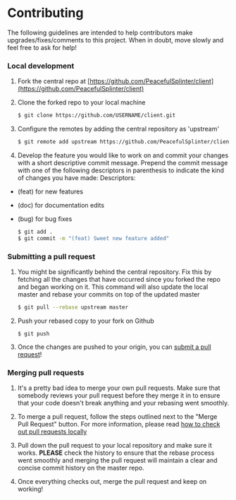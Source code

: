 # Contributing

The following guidelines are intended to help contributors make upgrades/fixes/comments to this project.
When in doubt, move slowly and feel free to ask for help!

### Local development

1. Fork the central repo at [https://github.com/PeacefulSplinter/client](https://github.com/PeacefulSplinter/client)

1. Clone the forked repo to your local machine

    ```bash
    $ git clone https://github.com/USERNAME/client.git
    ```

1. Configure the remotes by adding the central repository as 'upstream'

    ```bash
    $ git remote add upstream https://github.com/PeacefulSplinter/client.git
    ```

1. Develop the feature you would like to work on and commit your changes with a short descriptive commit message.  Prepend the commit message with one of the following descriptors in parenthesis to indicate the kind of changes you have made:
  Descriptors: 
  * (feat) for new features
  
  * (doc) for documentation edits

  * (bug) for bug fixes

    ```bash
    $ git add .
    $ git commit -m "(feat) Sweet new feature added"
    ```

### Submitting a pull request

1. You might be significantly behind the central repository. Fix this by fetching all the changes that have occurred since you forked the repo and began working on it.  This command will also update the local master and rebase your commits on top of the updated master

    ```bash
    $ git pull --rebase upstream master
    ```

1. Push your rebased copy to your fork on Github

    ```
    $ git push
    ```

1. Once the changes are pushed to your origin, you can [submit a pull request](https://help.github.com/articles/using-pull-requests/)!


### Merging pull requests

1. It's a pretty bad idea to merge your own pull requests. Make sure that somebody reviews your pull request before they merge it in to ensure that your code doesn't break anything and your rebasing went smoothly.

1. To merge a pull request, follow the steps outlined next to the "Merge Pull Request" button. For more information, please read [how to check out pull requests locally](https://help.github.com/articles/checking-out-pull-requests-locally/)

1. Pull down the pull request to your local repository and make sure it works. **PLEASE** check the history to ensure that the rebase process went smoothly and merging the pull request will maintain a clear and concise commit history on the master repo.

1. Once everything checks out, merge the pull request and keep on working!




